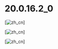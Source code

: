 # 20.0.16.2_0



[![zh_cn](https://cloud.githubusercontent.com/assets/13098589/19136458/68387a86-8b9f-11e6-8e9a-52a3b58f00e7.png)]

[![zh_cn](https://cloud.githubusercontent.com/assets/13098589/19136469/7b75b10e-8b9f-11e6-87a0-0faf8202ed5c.png)]

[![zh_cn](https://cloud.githubusercontent.com/assets/13098589/19136473/82204230-8b9f-11e6-802d-6011249c427c.png)]